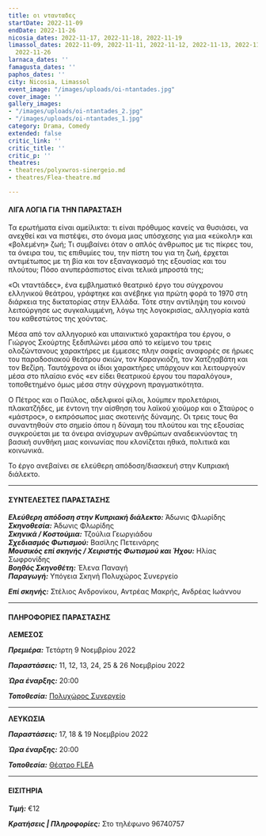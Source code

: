 ```yaml
---
title: οι ντανταδες
startDate: 2022-11-09
endDate: 2022-11-26
nicosia_dates: 2022-11-17, 2022-11-18, 2022-11-19
limassol_dates: 2022-11-09, 2022-11-11, 2022-11-12, 2022-11-13, 2022-11-24, 2022-11-25,
  2022-11-26
larnaca_dates: ''
famagusta_dates: ''
paphos_dates: ''
city: Nicosia, Limassol
event_image: "/images/uploads/oi-ntantades.jpg"
cover_image: ''
gallery_images:
- "/images/uploads/oi-ntantades_2.jpg"
- "/images/uploads/oi-ntantades_1.jpg"
category: Drama, Comedy
extended: false
critic_link: ''
critic_title: ''
critic_p: ''
theatres:
- theatres/polyxwros-sinergeio.md
- theatres/Flea-theatre.md

---
```

#### ΛΙΓΑ ΛΟΓΙΑ ΓΙΑ ΤΗΝ ΠΑΡΑΣΤΑΣΗ

Τα ερωτήματα είναι αμείλικτα: τι είναι πρόθυμος κανείς να θυσιάσει, να ανεχθεί και να πιστέψει, στο όνομα μιας υπόσχεσης για μια «εύκολη» και «βολεμένη» ζωή; Τι συμβαίνει όταν ο απλός άνθρωπος με τις πίκρες του, τα όνειρα του, τις επιθυμίες του, την πίστη του για τη ζωή, έρχεται αντιμέτωπος με τη βία και τον εξαναγκασμό της εξουσίας και του πλούτου; Πόσο ανυπεράσπιστος είναι τελικά μπροστά της;

«Οι νταντάδες», ένα εμβληματικό θεατρικό έργο του σύγχρονου ελληνικού θεάτρου, γράφτηκε και ανέβηκε για πρώτη φορά το 1970 στη διάρκεια της δικτατορίας στην Ελλάδα. Τότε στην αντίληψη του κοινού λειτούργησε ως συγκαλυμμένη, λόγω της λογοκρισίας, αλληγορία κατά του καθεστώτος της χούντας.

Μέσα από τον αλληγορικό και υπαινικτικό χαρακτήρα του έργου, ο Γιώργος Σκούρτης ξεδιπλώνει μέσα από το κείμενο του τρεις ολοζώντανους χαρακτήρες με έμμεσες πλην σαφείς αναφορές σε ήρωες του παραδοσιακού θεάτρου σκιών, τον Καραγκιόζη, τον Χατζηαβάτη και τον Βεζίρη. Ταυτόχρονα οι ίδιοι χαρακτήρες υπάρχουν και λειτουργούν μέσα στο πλαίσιο ενός «εν είδει θεατρικού έργου του παραλόγου», τοποθετημένο όμως μέσα στην σύγχρονη πραγματικότητα.

Ο Πέτρος και ο Παύλος, αδελφικοί φίλοι, λούμπεν προλετάριοι, πλακατζήδες, με έντονη την αίσθηση του λαϊκού χιούμορ και ο Σταύρος ο «μάστρος», ο εκπρόσωπος μιας σκοτεινής δύναμης. Οι τρεις τους θα συναντηθούν στο σημείο όπου η δύναμη του πλούτου και της εξουσίας συγκρούεται με τα όνειρα ανίσχυρων ανθρώπων αναδεικνύοντας τη βασική συνθήκη μιας κοινωνίας που κλονίζεται ηθικά, πολιτικά και κοινωνικά.

Το έργο ανεβαίνει σε ελεύθερη απόδοση/διασκευή στην Κυπριακή διάλεκτο.

***

#### ΣΥΝΤΕΛΕΣΤΕΣ ΠΑΡΑΣΤΑΣΗΣ

**_Ελεύθερη απόδοση στην Κυπριακή διάλεκτο:_** Άδωνις Φλωρίδης  
**_Σκηνοθεσία:_** Άδωνις Φλωρίδης  
**_Σκηνικά / Κοστούμια:_** Τζούλια Γεωργιάδου  
**_Σχεδιασμός Φωτισμού:_** Βασίλης Πετεινάρης  
**_Μουσικός επί σκηνής / Χειριστής Φωτισμού και Ήχου:_** Ηλίας Σωφρονίδης  
**_Βοηθός Σκηνοθέτη:_** Έλενα Παναγή  
**_Παραγωγή:_** Υπόγεια Σκηνή Πολυχώρος Συνεργείο

**_Επί σκηνής:_** Στέλιος Ανδρονίκου, Αντρέας Μακρής, Ανδρέας Ιωάννου

***

#### ΠΛΗΡΟΦΟΡΙΕΣ ΠΑΡΑΣΤΑΣΗΣ

**ΛΕΜΕΣΟΣ**

**_Πρεμιέρα:_** Τετάρτη 9 Νοεμβρίου 2022

**_Παραστάσεις:_** 11, 12, 13, 24, 25 & 26 Νοεμβρίου 2022

**_Ώρα έναρξης:_** 20:00

**_Τοποθεσία:_** [Πολυχώρος Συνεργείο](?#map)

***

**ΛΕΥΚΩΣΙΑ**

**_Παραστάσεις:_** 17, 18 & 19 Νοεμβρίου 2022

**_Ώρα έναρξης:_** 20:00

**_Τοποθεσία:_** [Θέατρο FLEA ](?#map)

***

#### ΕΙΣΙΤΗΡΙΑ

**_Τιμή:_** €12

**_Κρατήσεις | Πληροφορίες:_** Στο τηλέφωνο 96740757